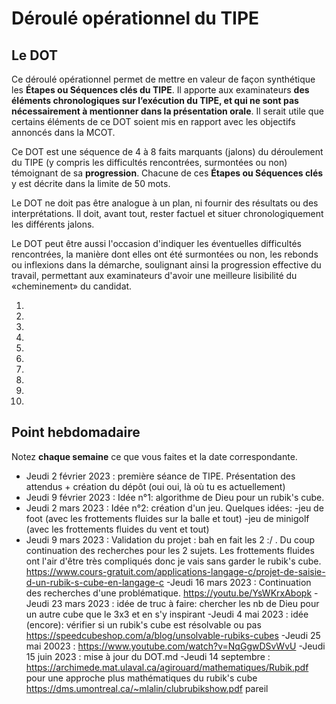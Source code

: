 # Déroulé opérationnel du TIPE

## Le DOT

Ce déroulé opérationnel permet de mettre en valeur de façon synthétique les **Étapes ou Séquences clés du TIPE**. Il apporte aux examinateurs **des éléments chronologiques sur l’exécution du TIPE, et qui ne sont pas nécessairement à mentionner dans la présentation orale**. Il serait utile que certains éléments de ce DOT soient mis en rapport avec les objectifs annoncés dans la MCOT.

Ce DOT est une séquence de 4 à 8 faits marquants (jalons) du déroulement du TIPE (y compris les difficultés rencontrées, surmontées ou non) témoignant de sa **progression**. Chacune de ces **Étapes ou Séquences clés** y est décrite dans la limite de 50 mots.

Le DOT ne doit pas être analogue à un plan, ni fournir des résultats ou des interprétations. Il doit, avant tout, rester factuel et situer chronologiquement les différents jalons.

Le DOT peut être aussi l'occasion d'indiquer les éventuelles difficultés rencontrées, la manière dont elles ont été surmontées ou non, les rebonds ou inflexions dans la démarche, soulignant ainsi la progression effective du travail, permettant aux examinateurs d'avoir une meilleure lisibilité du «cheminement» du candidat.

1. 
2. 
3. 
4. 
5. 
6. 
7. 
8. 
9. 
10. 

## Point hebdomadaire

Notez **chaque semaine** ce que vous faites et la date correspondante.

- Jeudi 2 février 2023 : première séance de TIPE. Présentation des attendus + création du dépôt (oui oui, là où tu es actuellement)
- Jeudi 9 février 2023 : Idée n°1: algorithme de Dieu pour un rubik's cube.
- Jeudi 2 mars 2023    : Idée n°2: création d'un jeu. Quelques idées: -jeu de foot (avec les frottements fluides sur la balle et tout)
                                                                      -jeu de minigolf (avec les frottements fluides du vent et tout)
- Jeudi 9 mars 2023    : Validation du projet : bah en fait les 2 :/ . Du coup continuation des recherches pour les 2 sujets. Les frottements fluides ont l'air d'être très compliqués donc je vais sans garder le rubik's cube.
https://www.cours-gratuit.com/applications-langage-c/projet-de-saisie-d-un-rubik-s-cube-en-langage-c
-Jeudi 16 mars 2023    : Continuation des recherches d'une problématique.
https://youtu.be/YsWKrxAbopk
-Jeudi 23 mars 2023    : idée de truc à faire: chercher les nb de Dieu pour un autre cube que le 3x3 et en s'y inspirant
-Jeudi 4 mai 2023      : idée (encore): vérifier si un rubik's cube est résolvable ou pas https://speedcubeshop.com/a/blog/unsolvable-rubiks-cubes
-Jeudi 25 mai 20023    : https://www.youtube.com/watch?v=NqGgwDSvWvU
-Jeudi 15 juin 2023    : mise à jour du DOT.md
-Jeudi 14 septembre    : https://archimede.mat.ulaval.ca/agirouard/mathematiques/Rubik.pdf pour une approche plus mathématiques du rubik's cube
                         https://dms.umontreal.ca/~mlalin/clubrubikshow.pdf pareil

